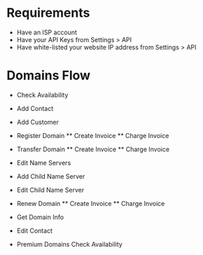 Requirements
==============

* Have an ISP account
* Have your API Keys from Settings > API
* Have white-listed your website IP address from Settings > API

Domains Flow
======================

* Check Availability

* Add Contact

* Add Customer

* Register Domain
** Create Invoice
** Charge Invoice

* Transfer Domain
** Create Invoice
** Charge Invoice

* Edit Name Servers

* Add Child Name Server

* Edit Child Name Server

* Renew Domain
** Create Invoice
** Charge Invoice

* Get Domain Info

* Edit Contact

* Premium Domains Check Availability
